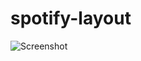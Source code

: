 # spotify-layout
![Screenshot](https://user-images.githubusercontent.com/100946417/156935461-f89186e0-bd15-4aed-8197-375428f072d7.png)
